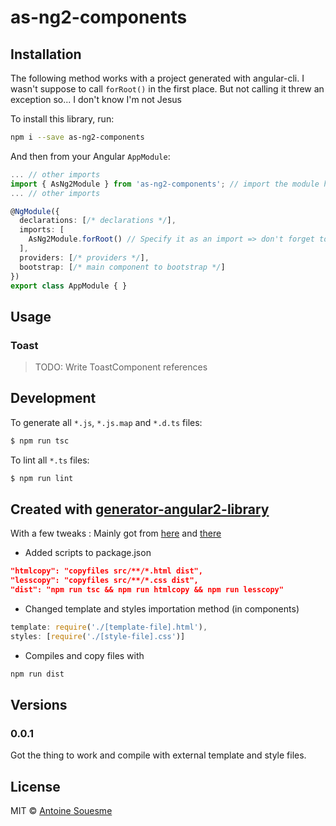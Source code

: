 # as-ng2-components

## Installation

The following method works with a project generated with angular-cli. I wasn't suppose to call `forRoot()` in the first place. But not calling it threw an exception so... I don't know I'm not Jesus

To install this library, run:

```bash
npm i --save as-ng2-components 
```

And then from your Angular `AppModule`:

```typescript
... // other imports
import { AsNg2Module } from 'as-ng2-components'; // import the module here
... // other imports

@NgModule({
  declarations: [/* declarations */],
  imports: [
    AsNg2Module.forRoot() // Specify it as an import => don't forget to call .forRoot() ... or not
  ],
  providers: [/* providers */],
  bootstrap: [/* main component to bootstrap */]
})
export class AppModule { }
```

## Usage

### Toast
> TODO: Write ToastComponent references


## Development

To generate all `*.js`, `*.js.map` and `*.d.ts` files:

```bash
$ npm run tsc
```

To lint all `*.ts` files:

```bash
$ npm run lint
```

## Created with [generator-angular2-library](https://github.com/jvandemo/generator-angular2-library)
With a few tweaks : Mainly got from [here](https://blog.thoughtram.io/angular/2016/06/08/component-relative-paths-in-angular-2.html) and [there](https://github.com/jvandemo/generator-angular2-library/issues/15)
+ Added scripts to package.json
```json
"htmlcopy": "copyfiles src/**/*.html dist",
"lesscopy": "copyfiles src/**/*.css dist",
"dist": "npm run tsc && npm run htmlcopy && npm run lesscopy"
```
+ Changed template and styles importation method (in components)
```typescript
template: require('./[template-file].html'),
styles: [require('./[style-file].css')]
```
+ Compiles and copy files with
```bash
npm run dist
```

## Versions

### 0.0.1
Got the thing to work and compile with external template and style files.

## License

MIT © [Antoine Souesme](mailto:antoine.souesme@gmail.com)

